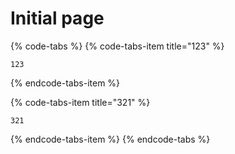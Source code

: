 # Initial page

{% code-tabs %}
{% code-tabs-item title="123" %}
```text
123
```
{% endcode-tabs-item %}

{% code-tabs-item title="321" %}
```
321
```
{% endcode-tabs-item %}
{% endcode-tabs %}

